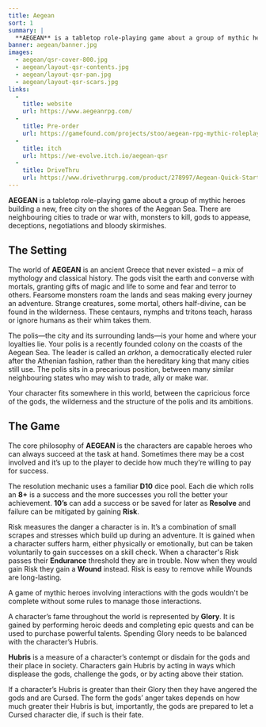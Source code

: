 ```yaml
---
title: Aegean
sort: 1
summary: |
  **AEGEAN** is a tabletop role-playing game about a group of mythic heroes building a new, free city on the shores of the Aegean Sea. There are neighbouring cities to trade or war with, monsters to kill, gods to appease, deceptions, negotiations and bloody skirmishes.
banner: aegean/banner.jpg
images:
  - aegean/qsr-cover-800.jpg
  - aegean/layout-qsr-contents.jpg
  - aegean/layout-qsr-pan.jpg
  - aegean/layout-qsr-scars.jpg
links:
  -
    title: website
    url: https://www.aegeanrpg.com/
  -
    title: Pre-order
    url: https://gamefound.com/projects/stoo/aegean-rpg-mythic-roleplaying-across-the-aegean-sea
  - 
    title: itch
    url: https://we-evolve.itch.io/aegean-qsr
  - 
    title: DriveThru
    url: https://www.drivethrurpg.com/product/278997/Aegean-Quick-Start
---
```


**AEGEAN** is a tabletop role-playing game about a group of mythic heroes building a new, free city on the shores of the Aegean Sea. There are neighbouring cities to trade or war with, monsters to kill, gods to appease, deceptions, negotiations and bloody skirmishes.

## The Setting

The world of **AEGEAN** is an ancient Greece that never existed – a mix of mythology and classical history. The gods visit the earth and converse with mortals, granting gifts of magic and life to some and fear and terror to others. Fearsome monsters roam the lands and seas making every journey an adventure. Strange creatures, some mortal, others half-divine, can be found in the wilderness. These centaurs, nymphs and tritons teach, harass or ignore humans as their whim takes them.

The polis—the city and its surrounding lands—is your home and where your loyalties lie. Your polis is a recently founded colony on the coasts of the Aegean Sea. The leader is called an *arkhon*, a democratically elected ruler after the Athenian fashion, rather than the hereditary king that many cities still use. The polis sits in a precarious position, between many similar neighbouring states who may wish to trade, ally or make war.

Your character fits somewhere in this world, between the capricious force of the gods, the wilderness and the structure of the polis and its ambitions.

## The Game

The core philosophy of **AEGEAN** is the characters are capable heroes who can always succeed at the task at hand. Sometimes there may be a cost involved and it’s up to the player to decide how much they’re willing to pay for success.

The resolution mechanic uses a familiar **D10** dice pool. Each die which rolls an **8+** is a success and the more successes you roll the better your achievement. **10’s** can add a success or be saved for later as **Resolve** and failure can be mitigated by gaining **Risk**.

Risk measures the danger a character is in. It’s a combination of small scrapes and stresses which build up during an adventure. It is gained when a character suffers harm, either physically or emotionally, but can be taken voluntarily to gain successes on a skill check. When a character's Risk passes their **Endurance** threshold they are in trouble. Now when they would gain Risk they gain a **Wound** instead. Risk is easy to remove while Wounds are long-lasting.

A game of mythic heroes involving interactions with the gods wouldn't be complete without some rules to manage those interactions.

A character’s fame throughout the world is represented by **Glory**. It is gained by performing heroic deeds and completing epic quests and can be used to purchase powerful talents. Spending Glory needs to be balanced with the character’s Hubris.

**Hubris** is a measure of a character’s contempt or disdain for the gods and their place in society. Characters gain Hubris by acting in ways which displease the gods, challenge the gods, or by acting above their station.

If a character’s Hubris is greater than their Glory then they have angered the gods and are Cursed. The form the gods’ anger takes depends on how much greater their Hubris is but, importantly, the gods are prepared to let a Cursed character die, if such is their fate.
